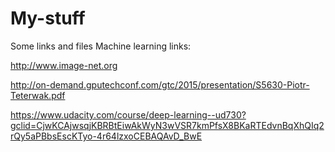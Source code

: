 # My-stuff
Some links and files 
Machine learning links:

http://www.image-net.org

http://on-demand.gputechconf.com/gtc/2015/presentation/S5630-Piotr-Teterwak.pdf

https://www.udacity.com/course/deep-learning--ud730?gclid=CjwKCAjwsqjKBRBtEiwAkWyN3wVSR7kmPfsX8BKaRTEdvnBqXhQIq2rQy5aPBbsEscKTyo-4r64lzxoCEBAQAvD_BwE
